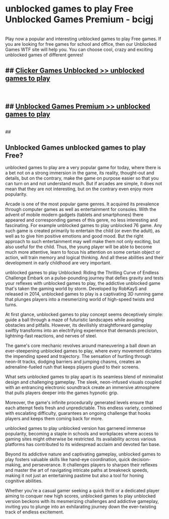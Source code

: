 # unblocked games to play Free Unblocked Games Premium - bcigj <br>
<br>
Play now a popular and interesting unblocked games to play Free games. If you are looking for free games for school and office, then our Unblocked Games WTF site will help you. You can choose cool, crazy and exciting unblocked games of different genres!


## ##  [Clicker Games Unblocked >> unblocked games to play](http://freeplayer.one?title=unblocked_games_to_play&ref=M1)
  <br>

##  ## [Unblocked Games Premium >> unblocked games to play](http://freeplayer.one?title=unblocked_games_to_play&ref=M1)
  <br>
  ##



## Unblocked Games unblocked games to play Free?

unblocked games to play are a very popular game for today, where there is a bet not on a strong immersion in the game, its reality, thought-out and details, but on the contrary, make the game on purpose easier so that you can turn on and not understand much. But if arcades are simple, it does not mean that they are not interesting, but on the contrary even enjoy more popularity.

Arcade is one of the most popular game genres. It acquired its prevalence through computer games as well as entertainment for consoles. With the advent of mobile modern gadgets (tablets and smartphones) there appeared and corresponding games of this genre, no less interesting and fascinating. For example unblocked games to play unblocked 76 game. Any such game is created primarily to entertain the child (or even the adult), as well as to give him positive emotions and good mood. But the right approach to such entertainment may well make them not only exciting, but also useful for the child. Thus, the young player will be able to become much more attentive, learn to focus his attention on some certain object or action, will train memory and logical thinking. And all these abilities and their development in early childhood are very important.

unblocked games to play Unblocked: Riding the Thrilling Curve of Endless Challenge
Embark on a pulse-pounding journey that defies gravity and tests your reflexes with unblocked games to play, the addictive unblocked game that's taken the gaming world by storm. Developed by RobKayS and released in 2014, unblocked games to play is a captivating 3D running game that plunges players into a mesmerizing world of high-speed twists and turns.

At first glance, unblocked games to play concept seems deceptively simple: guide a ball through a maze of futuristic landscapes while avoiding obstacles and pitfalls. However, its devilishly straightforward gameplay swiftly transforms into an electrifying experience that demands precision, lightning-fast reactions, and nerves of steel.

The game's core mechanic revolves around maneuvering a ball down an ever-steepening unblocked games to play, where every movement dictates the impending speed and trajectory. The sensation of hurtling through neon-lit tracks, dodging barriers and jumping chasms, creates an adrenaline-fueled rush that keeps players glued to their screens.

What sets unblocked games to play apart is its seamless blend of minimalist design and challenging gameplay. The sleek, neon-infused visuals coupled with an entrancing electronic soundtrack create an immersive atmosphere that pulls players deeper into the games hypnotic grip.

Moreover, the game's infinite procedurally generated levels ensure that each attempt feels fresh and unpredictable. This endless variety, combined with escalating difficulty, guarantees an ongoing challenge that hooks players and keeps them coming back for more.

unblocked games to play unblocked version has garnered immense popularity, becoming a staple in schools and workplaces where access to gaming sites might otherwise be restricted. Its availability across various platforms has contributed to its widespread acclaim and devoted fan base.

Beyond its addictive nature and captivating gameplay, unblocked games to play fosters valuable skills like hand-eye coordination, quick decision-making, and perseverance. It challenges players to sharpen their reflexes and master the art of navigating intricate paths at breakneck speeds, making it not just an entertaining pastime but also a tool for honing cognitive abilities.

Whether you're a casual gamer seeking a quick thrill or a dedicated player aiming to conquer new high scores, unblocked games to play unblocked version beckons with its mesmerizing challenges and addictive gameplay, inviting you to plunge into an exhilarating journey down the ever-twisting track of endless excitement.